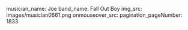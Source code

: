 musician_name: Joe
band_name: Fall Out Boy
img_src: images/musician0661.png
onmouseover_src: 
pagination_pageNumber: 1833